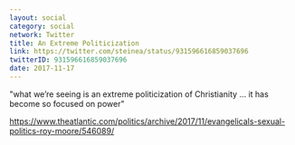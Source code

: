 ```yaml
---
layout: social
category: social
network: Twitter
title: An Extreme Politicization
link: https://twitter.com/steinea/status/931596616859037696
twitterID: 931596616859037696
date: 2017-11-17
---
```


"what we’re seeing is an extreme politicization of Christianity ... it has become so focused on power"

<https://www.theatlantic.com/politics/archive/2017/11/evangelicals-sexual-politics-roy-moore/546089/>
